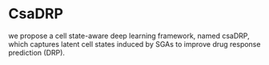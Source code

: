 # CsaDRP
we propose a cell state-aware deep learning framework, named csaDRP, which captures latent cell states induced by SGAs to improve drug response prediction (DRP).
